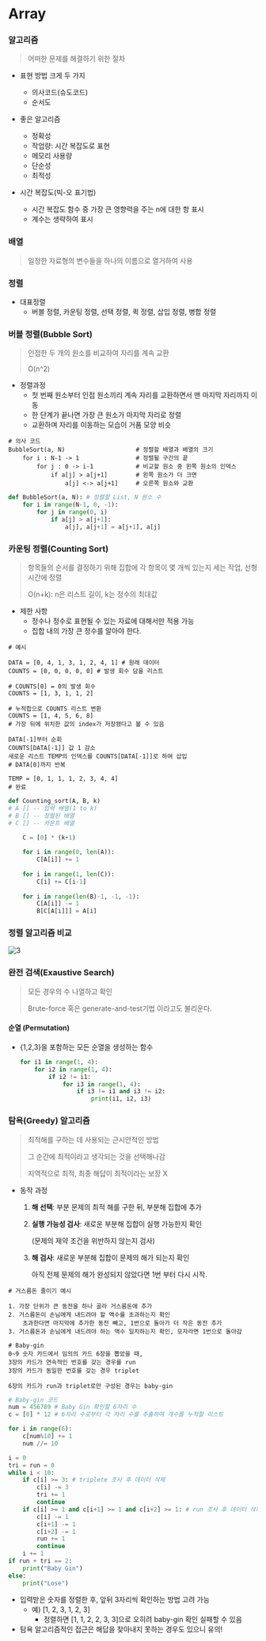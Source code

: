 # Array

### 알고리즘

> 어떠한 문제를 해결하기 위한 절차

- 표현 방법 크게 두 가지
  - 의사코드(슈도코드)
  - 순서도

- 좋은 알고리즘
  - 정확성
  - 작업량: 시간 복잡도로 표현
  - 메모리 사용량
  - 단순성
  - 최적성
- 시간 복잡도(빅-오 표기법)
  - 시간 복잡도 함수 중 가장 큰 영향력을 주는 n에 대한 항 표시
  - 계수는 생략하여 표시



### 배열

> 일정한 자료형의 변수들을 하나의 이름으로 열거하여 사용



### 정렬

- 대표정렬
  - 버블 정렬, 카운팅 정렬, 선택 정렬, 퀵 정렬, 삽입 정렬, 병합 정렬



### 버블 정렬(Bubble Sort)

> 인접한 두 개의 원소를 비교하여 자리를 계속 교환
>
> O(n^2)

- 정렬과정
  - 첫 번째 원소부터 인접 원소끼리 계속 자리를 교환하면서 맨 마지막 자리까지 이동
  - 한 단계가 끝나면 가장 큰 원소가 마지막 자리로 정렬
  - 교환하며 자리를 이동하는 모습이 거품 모양 비슷

```
# 의사 코드
BubbleSort(a, N)					# 정렬할 배열과 배열의 크기
	for i : N-1 -> 1				# 정렬될 구간의 끝
		for j : 0 -> i-1			# 비교할 원소 중 왼쪽 원소의 인덱스
			if a[j] > a[j+1]		# 왼쪽 원소가 더 크면
				a[j] <-> a[j+1]		# 오른쪽 원소와 교환
```

```python
def BubbleSort(a, N): # 정렬할 List, N 원소 수
    for i in range(N-1, 0, -1):
        for j in range(0, i)
        	if a[j] > a[j+1]:
                a[j], a[j+1] = a[j+1], a[j]
```





### 카운팅 정렬(Counting Sort)

> 항목들의 순서를 결정하기 위해 집합에 각 항목이 몇 개씩 있는지 세는 작업, 선형 시간에 정렬
>
> O(n+k): n은 리스트 길이, k는 정수의 최대값

- 제한 사항
  - 정수나 정수로 표현될 수 있는 자료에 대해서만 적용 가능
  - 집합 내의 가장 큰 정수를 알아야 한다.

```
# 예시

DATA = [0, 4, 1, 3, 1, 2, 4, 1] # 원래 데이터
COUNTS = [0, 0, 0, 0, 0] # 발생 회수 담을 리스트

# COUNTS[0] = 0의 발생 회수
COUNTS = [1, 3, 1, 1, 2]

# 누적합으로 COUNTS 리스트 변환
COUNTS = [1, 4, 5, 6, 8]
# 가장 뒤에 위치한 값의 index가 저장됐다고 볼 수 있음

DATA[-1]부터 순회
COUNTS[DATA[-1]] 값 1 감소
새로운 리스트 TEMP의 인덱스를 COUNTS[DATA[-1]]로 하여 삽입
# DATA[0]까지 반복

TEMP = [0, 1, 1, 1, 2, 3, 4, 4]
# 완료
```

```python
def Counting_sort(A, B, k)
# A [] -- 입력 배열(1 to k)
# B [] -- 정렬된 배열
# C [] -- 카운트 배열

	C = [0] * (k+1)
    
    for i in range(0, len(A)):
        C[A[i]] += 1
        
    for i in range(1, len(C)):
        C[i] += C[i-1]
        
    for i in range(len(B)-1, -1, -1):
        C[A[i]] -= 1
        B[C[A[i]]] = A[i]
```



### 정렬 알고리즘 비교

![3](https://hoyeonkim795.github.io/assets/img/sort_algorithm/3.png)



### 완전 검색(Exaustive Search)

> 모든 경우의 수 나열하고 확인
>
> Brute-force 혹은 generate-and-test기법 이라고도 불리운다.



#### 순열 (Permutation)

- {1,2,3}을 포함하는 모든 순열을 생성하는 함수

  ```python
  for i1 in range(1, 4):
      for i2 in range(1, 4):
          if i2 != i1:
              for i3 in range(1, 4):
                  if i3 != i1 and i3 != i2:
                      print(i1, i2, i3)
  ```





### 탐욕(Greedy) 알고리즘

> 최적해를 구하는 데 사용되는 근시안적인 방법
>
> 그 순간에 최적이라고 생각되는 것을 선택해나감
>
> 지역적으로 최적, 최종 해답이 최적이라는 보장 X

- 동작 과정

  1. **해 선택**: 부분 문제의 최적 해를 구한 뒤, 부분해 집합에 추가

  2. **실행 가능성 검사**: 새로운 부분해 집합이 실행 가능한지 확인

     (문제의 제약 조건을 위반하지 않는지 검사)

  3. **해 검사**: 새로운 부분해 집합이 문제의 해가 되는지 확인

     아직 전체 문제의 해가 완성되지 않았다면 1번 부터 다시 시작.

````
# 거스름돈 줄이기 예시

1. 가장 단위가 큰 동전을 하나 골라 거스름돈에 추가
2. 거스름돈이 손님에게 내드려야 할 액수를 초과하는지 확인
	초과한다면 마지막에 추가한 동전 빼고, 1번으로 돌아가 더 작은 동전 추가
3. 거스름돈과 손님에게 내드려야 하는 액수 일치하는지 확인, 모자라면 1번으로 돌아감
````

```
# Baby-gin
0~9 숫자 카드에서 임의의 카드 6장을 뽑았을 때,
3장의 카드가 연속적인 번호를 갖는 경우를 run
3장의 카드가 동일한 번호를 갖는 경우 triplet

6장의 카드가 run과 triplet로만 구성된 경우는 baby-gin
```

```python
# Baby-gin 코드
num = 456789 # Baby Gin 확인할 6자리 수
c = [0] * 12 # 6자리 수로부터 각 자리 수를 추출하여 개수를 누적할 리스트

for i in range(6):
    c[num%10] += 1
    num //= 10

i = 0
tri = run = 0
while i < 10:
    if c[i] >= 3: # triplete 조사 후 데이터 삭제
        c[i] -= 3
        tri += 1
        continue
    if c[i] >= 1 and c[i+1] >= 1 and c[i+2] >= 1: # run 조사 후 데이터 삭제
        c[i] -= 1
        c[i+1] -= 1
        c[i+2] -= 1
        run += 1
        continue
    i += 1
if run + tri == 2:
    print("Baby Gin")
else:
    print("Lose")
```

- 입력받은 숫자를 정렬한 후, 앞뒤 3자리씩 확인하는 방법 고려 가능
  - 예) [1, 2, 3, 1, 2, 3]
    - 정렬하면 [1, 1, 2, 2, 3, 3]으로 오히려 baby-gin 확인 실패할 수 있음
- 탐욕 알고리즘적인 접근은 해답을 찾아내지 못하는 경우도 있으니 유의!